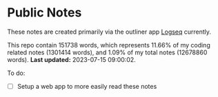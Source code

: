 # Public Notes

These notes are created primarily via the outliner app [Logseq](https://github.com/logseq/logseq) currently.

This repo contain 151738 words, which represents 11.66% of my coding related notes (1301414 words), and 1.09% of my total notes (12678860 words). **Last updated:** 2023-07-15 09:00:02. 

To do:

- [ ] Setup a web app to more easily read these notes
